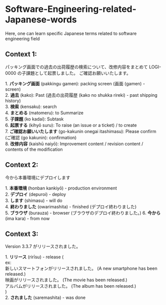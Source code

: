<h1>Software-Engineering-related-Japanese-words</h1> <p>Here, one can learn specific Japanese terms related to software engineering field</p>

<h2>Context 1:</h2> <p>パッキング画面での過去の出荷履歴の検索について、改修内容をまとめて LOGI-0000 の子課題として起票しました。 ご確認お願いいたします。</p> 
<p>
1. <b>パッキング画面</b> (pakkingu gamen): packing screen (画面 (gamen) - screen)</li><br> 2. <b>過去</b> (kako): Past (過去の出荷履歴 (kako no shukka rireki) - past shipping history)<br> 3. <b>検索</b> (kensaku): search<br> 4. <b>まとめる</b> (matomeru): to Summarize<br> 5. <b>子課題</b> (ko kadai): Subtask<br> 6. <b>起票する</b> (kihyō suru): To raise (an issue or a ticket) / to create<br> 7. <b>ご確認お願いいたします</b> (go-kakunin onegai itashimasu): Please confirm (ご確認 (go kakunin): confirmation)<br> 8. <b>改修内容</b> (kaishū naiyō): Improvement content / revision content / contents of the modification
</p>

<h2>Context 2:</h2> <p>今から本番環境にデプロイします</p> 
<p>
  1. <b>本番環境</b> (honban kankiyō) - production environment<br> 
  2. <b>デプロイ</b> (depuroi) - deploy<br> 
  3. <b>します</b> (shimasu) - will do<br> 
  4. <b>終わりました</b> (owarimashita) - finished (デプロイ終わりました)<br> 
  5. <b>ブラウザ</b> (burauza) - browser (ブラウザのデプロイ終わりました。)
  6. <b>今から</b> (ima kara) - from now<br> 
</p>

<h2>Context 3:</h2> <p>Version 3.3.7 がリリースされました。</p> <p>1. <b>リリース</b> (rirīsu) - release (<br> ex: <br> 新しいスマートフォンがリリースされました。 (A new smartphone has been released.)<br> 映画がリリースされました。 (The movie has been released.)<br> アルバムがリリースされました。 (The album has been released.)<br> )<br> 2. <b>されました</b> (saremashita) - was done</p> 




